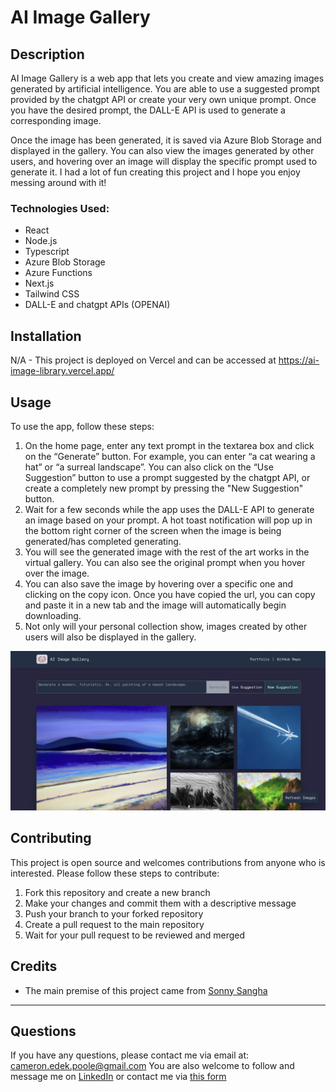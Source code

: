 # AI Image Gallery

## Description

AI Image Gallery is a web app that lets you create and view amazing images generated by artificial intelligence. You are able to use a suggested prompt provided by the chatgpt API or create your very own unique prompt. Once you have the desired prompt, the DALL-E API is used to generate a corresponding image.

Once the image has been generated, it is saved via Azure Blob Storage and displayed in the gallery. You can also view the images generated by other users, and hovering over an image will display the specific prompt used to generate it. I had a lot of fun creating this project and I hope you enjoy messing around with it!

### Technologies Used: 
- React
- Node.js
- Typescript
- Azure Blob Storage
- Azure Functions
- Next.js 
- Tailwind CSS
- DALL-E and chatgpt APIs (OPENAI)

## Installation
N/A - This project is deployed on Vercel and can be accessed at https://ai-image-library.vercel.app/

## Usage 
To use the app, follow these steps:

1. On the home page, enter any text prompt in the textarea box and click on the “Generate” button. For example, you can enter “a cat wearing a hat” or “a surreal landscape”. You can also click on the “Use Suggestion” button to use a prompt suggested by the chatgpt API, or create a completely new prompt by pressing the "New Suggestion" button. 
2. Wait for a few seconds while the app uses the DALL-E API to generate an image based on your prompt. A hot toast notification will pop up in the bottom right corner of the screen when the image is being generated/has completed generating. 
3. You will see the generated image with the rest of the art works in the virtual gallery. You can also see the original prompt when you hover over the image.
4. You can also save the image by hovering over a specific one and clicking on the copy icon. Once you have copied the url, you can copy and paste it in a new tab and the image will automatically begin downloading.
5. Not only will your personal collection show, images created by other users will also be displayed in the gallery. 

![Ai Image Gallery](./assets/images/ai-gallery.png)


## Contributing 

This project is open source and welcomes contributions from anyone who is interested. Please follow these steps to contribute:

1. Fork this repository and create a new branch
2. Make your changes and commit them with a descriptive message
3. Push your branch to your forked repository
4. Create a pull request to the main repository
5. Wait for your pull request to be reviewed and merged

## Credits 
- The main premise of this project came from [Sonny Sangha](https://www.papareact.com/)

---

## Questions
If you have any questions, please contact me via email at: cameron.edek.poole@gmail.com
You are also welcome to follow and message me on [LinkedIn](https://www.linkedin.com/in/cam-edek-poole/) or contact me via [this form](https://cedekpoole.com/contact)